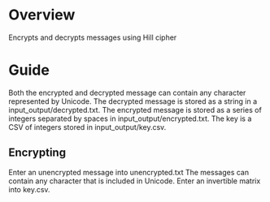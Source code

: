 # Overview
Encrypts and decrypts messages using Hill cipher

# Guide
Both the encrypted and decrypted message can contain any character represented by Unicode.
The decrypted message is stored as a string in a input_output/decrypted.txt.
The encrypted message is stored as a series of integers separated by spaces in input_output/encrypted.txt.
The key is a CSV of integers stored in input_output/key.csv.

## Encrypting
Enter an unencrypted message into unencrypted.txt
The messages can contain any character that is included in Unicode.
Enter an invertible matrix into key.csv.
